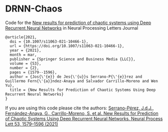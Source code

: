# DRNN-Chaos
Code for the [New results for prediction of chaotic systems using Deep Recurrent Neural Networks](https://link.springer.com/article/10.1007%2Fs11063-021-10466-1) in Neural Processing Letters Journal 


```
@article{2021,
  doi = {10.1007/s11063-021-10466-1},
  url = {https://doi.org/10.1007/s11063-021-10466-1},
  year = {2021},
  month = mar,
  publisher = {Springer Science and Business Media {LLC}},
  volume = {53},
  number = {2},
  pages = {1579--1596},
  author = {Jos{\'{e}} de Jes{\'{u}}s Serrano-P{\'{e}}rez and Guillermo Fern{\'{a}}ndez-Anaya and Salvador Carrillo-Moreno and Wen Yu},
  title = {New Results for Prediction of Chaotic Systems Using Deep Recurrent Neural Networks}
}
```
If you are using this code please cite the authors:
[Serrano-Pérez, J.d.J., Fernández-Anaya, G., Carrillo-Moreno, S. et al. New Results for Prediction of Chaotic Systems Using Deep Recurrent Neural Networks. Neural Process Lett 53, 1579–1596 (2021)](https://doi.org/10.1007/s11063-021-10466-1)
